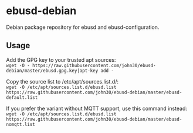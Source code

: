 # ebusd-debian
Debian package repository for ebusd and ebusd-configuration.

## Usage
Add the GPG key to your trusted apt sources:  
`wget -O - https://raw.githubusercontent.com/john30/ebusd-debian/master/ebusd.gpg.key|apt-key add -`

Copy the source list to /etc/apt/sources.list.d/:  
`wget -O /etc/apt/sources.list.d/ebusd.list https://raw.githubusercontent.com/john30/ebusd-debian/master/ebusd-default.list`

If you prefer the variant without MQTT support, use this command instead:  
`wget -O /etc/apt/sources.list.d/ebusd.list https://raw.githubusercontent.com/john30/ebusd-debian/master/ebusd-nomqtt.list`
